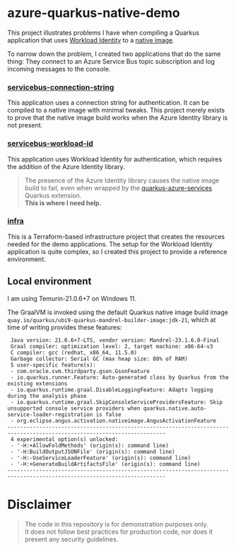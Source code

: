# azure-quarkus-native-demo

This project illustrates problems I have when compiling a Quarkus application that uses
[Workload Identity](https://learn.microsoft.com/en-us/azure/aks/workload-identity-overview?tabs=java)
to a [native image](https://quarkus.io/guides/building-native-image).

To narrow down the problem, I created two applications that do the same thing:
They connect to an Azure Service Bus topic subscription and log incoming messages to the console.

### [servicebus-connection-string](servicebus-connection-string/README.md)

This application uses a connection string for authentication.
It can be compiled to a native image with minimal tweaks.
This project merely exists to prove that the native image build works when the Azure Identity library is not present.

### [servicebus-workload-id](servicebus-workload-id/README.md)

This application uses Workload Identity for authentication, which requires the addition of the
Azure Identity library.

> The presence of the Azure Identity library causes the native image build to fail,
> even when wrapped by the [quarkus-azure-services](https://github.com/quarkiverse/quarkus-azure-services) Quarkus extension.  
> **This is where I need help.**

### [infra](infra/README.md)

This is a Terraform-based infrastructure project that creates the resources needed for the demo applications.
The setup for the Workload Identity application is quite complex,
so I created this project to provide a reference environment.

## Local environment

I am using Temurin-21.0.6+7 on Windows 11.

The GraalVM is invoked using the default Quarkus native image build image `quay.io/quarkus/ubi9-quarkus-mandrel-builder-image:jdk-21`,
which at time of writing provides these features:
```text
 Java version: 21.0.6+7-LTS, vendor version: Mandrel-23.1.6.0-Final
 Graal compiler: optimization level: 2, target machine: x86-64-v3
 C compiler: gcc (redhat, x86_64, 11.5.0)
 Garbage collector: Serial GC (max heap size: 80% of RAM)
 5 user-specific feature(s):
 - com.oracle.svm.thirdparty.gson.GsonFeature
 - io.quarkus.runner.Feature: Auto-generated class by Quarkus from the existing extensions
 - io.quarkus.runtime.graal.DisableLoggingFeature: Adapts logging during the analysis phase
 - io.quarkus.runtime.graal.SkipConsoleServiceProvidersFeature: Skip unsupported console service providers when quarkus.native.auto-service-loader-registration is false
 - org.eclipse.angus.activation.nativeimage.AngusActivationFeature
------------------------------------------------------------------------------------------------------------------------
 4 experimental option(s) unlocked:
 - '-H:+AllowFoldMethods' (origin(s): command line)
 - '-H:BuildOutputJSONFile' (origin(s): command line)
 - '-H:-UseServiceLoaderFeature' (origin(s): command line)
 - '-H:+GenerateBuildArtifactsFile' (origin(s): command line)
------------------------------------------------------------------------------------------------------------------------
```

# Disclaimer

> The code in this repository is for demonstration purposes only.  
  It does not follow best practices for production code,
  nor does it present any security guidelines.
